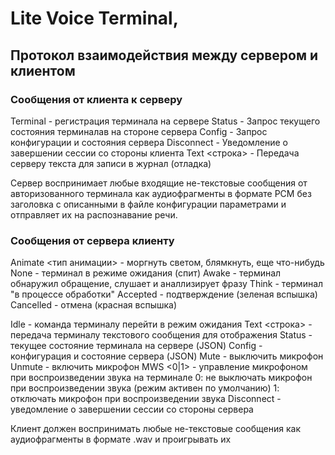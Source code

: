 # Lite Voice Terminal, 
## Протокол взаимодействия между сервером и клиентом

### Сообщения от клиента к серверу

  Terminal <id> <password> <version> - регистрация терминала на сервере
  Status        - Запрос текущего состояния терминалав на стороне сервера
  Config        - Запрос конфигурации и состояния сервера
  Disconnect    - Уведомление о завершении сессии со стороны клиента
  Text <строка> - Передача серверу текста для записи в журнал (отладка)

Сервер воспринимает любые входящие не-текстовые сообщения от авторизованного 
терминала как аудиофрагменты в формате PCM без заголовка с описанными в файле 
конфигурации параметрами и отправляет их на распознавание речи.

### Сообщения от сервера клиенту

Animate <тип анимации> - моргнуть светом, блямкнуть, еще что-нибудь
  None        - терминал в режиме ожидания (спит)
  Awake       - терминал обнаружил обращение, слушает и аналлизирует фразу
  Think       - терминал "в процессе обработки" 
  Accepted    - подтверждение (зеленая вспышка)
  Cancelled   - отмена (красная вспышка)

  Idle                  - команда терминалу перейти в режим ожидания
  Text <строка>         - передача терминалу текстового сообщения для отображения
  Status <StatusJson>   - текущее состояние терминала на сервере (JSON)
  Config <ConfigJson>   - конфигурация и состояние сервера (JSON)
  Mute                  - выключить микрофон
  Unmute                - включить микрофон
  MWS <0|1>             - управление микрофоном при воспроизведении звука на терминале
                          0: не выключать микрофон при воспроизведении звука (режим активен по умолчанию)
                          1: отключать микрофон при воспроизведении звука
  Disconnect            - уведомление о завершении сессии со стороны сервера

Клиент должен воспринимать любые не-текстовые сообщения как аудиофрагменты 
в формате .wav и проигрывать их

